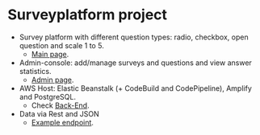 # Surveyplatform project

- Survey platform with different question types: radio, checkbox, open question and scale 1 to 5.
  - [Main page](https://awsproject.link).
- Admin-console: add/manage surveys and questions and view answer statistics.
  - [Admin page](https://admin.awsproject.link).
- AWS Host: Elastic Beanstalk (+ CodeBuild and CodePipeline), Amplify and PostgreSQL.
  - Check [Back-End](https://github.com/S1nd5/surveyplatform_backend).
- Data via Rest and JSON
  - [Example endpoint](https://json.awsproject.link/surveys). 
